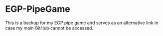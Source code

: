 # EGP-PipeGame

This is a backup for my EGP pipe game and serves as an alternative link in case my main GitHub cannot be accessed.
